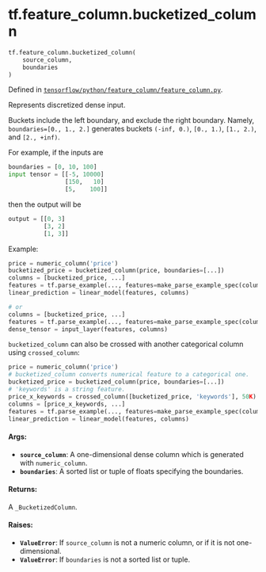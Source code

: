 <div itemscope itemtype="http://developers.google.com/ReferenceObject">
<meta itemprop="name" content="tf.feature_column.bucketized_column" />
</div>

# tf.feature_column.bucketized_column

``` python
tf.feature_column.bucketized_column(
    source_column,
    boundaries
)
```



Defined in [`tensorflow/python/feature_column/feature_column.py`](https://www.tensorflow.org/code/tensorflow/python/feature_column/feature_column.py).

Represents discretized dense input.

Buckets include the left boundary, and exclude the right boundary. Namely,
`boundaries=[0., 1., 2.]` generates buckets `(-inf, 0.)`, `[0., 1.)`,
`[1., 2.)`, and `[2., +inf)`.

For example, if the inputs are

```python
boundaries = [0, 10, 100]
input tensor = [[-5, 10000]
                [150,   10]
                [5,    100]]
```

then the output will be

```python
output = [[0, 3]
          [3, 2]
          [1, 3]]
```

Example:

```python
price = numeric_column('price')
bucketized_price = bucketized_column(price, boundaries=[...])
columns = [bucketized_price, ...]
features = tf.parse_example(..., features=make_parse_example_spec(columns))
linear_prediction = linear_model(features, columns)

# or
columns = [bucketized_price, ...]
features = tf.parse_example(..., features=make_parse_example_spec(columns))
dense_tensor = input_layer(features, columns)
```

`bucketized_column` can also be crossed with another categorical column using
`crossed_column`:

```python
price = numeric_column('price')
# bucketized_column converts numerical feature to a categorical one.
bucketized_price = bucketized_column(price, boundaries=[...])
# 'keywords' is a string feature.
price_x_keywords = crossed_column([bucketized_price, 'keywords'], 50K)
columns = [price_x_keywords, ...]
features = tf.parse_example(..., features=make_parse_example_spec(columns))
linear_prediction = linear_model(features, columns)
```

#### Args:

* <b>`source_column`</b>: A one-dimensional dense column which is generated with
    `numeric_column`.
* <b>`boundaries`</b>: A sorted list or tuple of floats specifying the boundaries.


#### Returns:

A `_BucketizedColumn`.


#### Raises:

* <b>`ValueError`</b>: If `source_column` is not a numeric column, or if it is not
    one-dimensional.
* <b>`ValueError`</b>: If `boundaries` is not a sorted list or tuple.